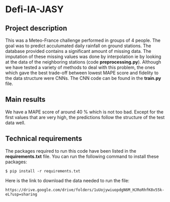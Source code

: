 
# Defi-IA-JASY

## Project description

This was a Meteo-France challenge performed in groups of 4 people. The goal was to predict acculumated daily rainfall on ground stations.
The database provided contains a significant amount of missing data. The imputation of these missing values was done by interpolation ie by looking at the data of the neighboring stations (code **preprocessing.py**).
Although we have tested a variety of methods to deal with this problem, the ones which gave the best trade-off between lowest MAPE score and fidelity to the data structure were CNNs. The CNN code can be found in the **train.py** file.

## Main results

We have a MAPE score of around 40 % which is not too bad. Except for the first values that are very high, the predictions follow the structure of the test data well.

## Technical requirements

The packages required to run this code have been listed in the **requirements.txt** file. You can run the following command to install these packages:

`$ pip install -r requirements.txt`

Here is the link to download the data needed to run the file:

`https://drive.google.com/drive/folders/1uUojywiuopdgN6M_HJRoRhfK8v55k-eL?usp=sharing`





